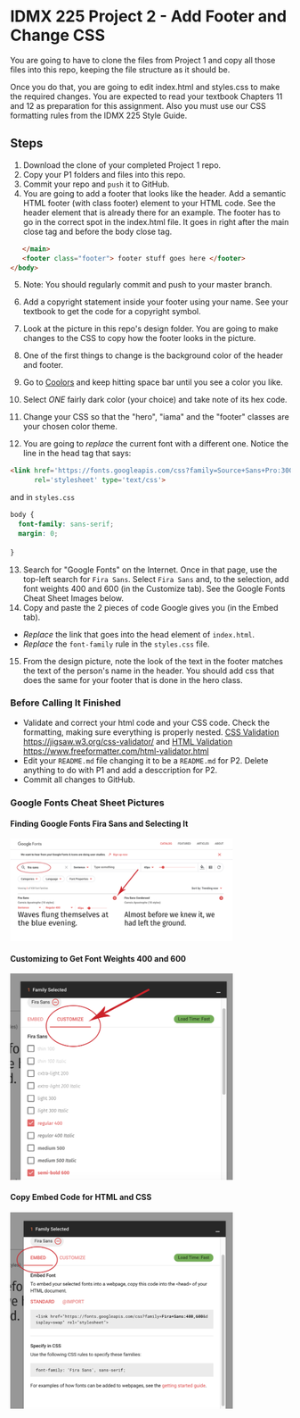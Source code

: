 # IDMX 225 Project 2 - Add Footer and Change CSS

You are going to have to clone the files from Project 1 and copy all those files into this repo, keeping the file structure as it should be. 

Once you do that, you are going to edit index.html and styles.css to make the required changes. You are expected to read your textbook Chapters 11 and 12 as preparation for this assignment. Also you must use our CSS formatting rules from the IDMX 225 Style Guide.

## Steps

1. Download the clone of your completed Project 1 repo.
2. Copy your P1 folders and files into this repo.
3. Commit your repo and `push` it to GitHub.
4. You are going to add a footer that looks like the header. Add a semantic HTML footer (with class footer) element to your HTML code. See the header element that is already there for an example. The footer has to go in the correct spot in the index.html file. It goes in right after the main close tag and before the body close tag.


```html
   </main>
   <footer class="footer"> footer stuff goes here </footer>
</body>
```

5. Note: You should regularly commit and push to your master branch.
6. Add a copyright statement inside your footer using your name. See your textbook to get the code for a copyright symbol.
7. Look at the picture in this repo's design folder. You are going to make changes to the CSS to copy how the footer looks in the picture.

8. One of the first things to change is the background color of the header and footer.
9. Go to [Coolors](https://coolors.co/app) and keep hitting space bar until you see a color you like.
10. Select _ONE_ fairly dark color (your choice) and take note of its hex code. 
11. Change your CSS so that the "hero", "iama" and the "footer" classes are your chosen color theme.
12. You are going to *replace* the current font with a different one. Notice the line in the head tag that says:

```html
<link href='https://fonts.googleapis.com/css?family=Source+Sans+Pro:300,400,600,700' 
      rel='stylesheet' type='text/css'>
```

and in `styles.css`

```css
body {
  font-family: sans-serif;
  margin: 0;

}
```

13. Search for "Google Fonts" on the Internet. Once in that page, use the top-left search for `Fira Sans`. Select `Fira Sans` and, to the selection, add font weights 400 and 600 (in the Customize tab). See the Google Fonts Cheat Sheet Images below.
14. Copy and paste the 2 pieces of code Google gives you (in the Embed tab).
- *Replace* the link that goes into the head element of `index.html`.
- *Replace* the `font-family` rule in the `styles.css` file.
15. From the design picture, note the look of the text in the footer matches the text of the person's name in the header. You should add css that does the same for your footer that is done in the hero class.

### Before Calling It Finished
* Validate and correct your html code and your CSS code. Check the formatting, making sure everything is properly nested. [CSS Validation](https://jigsaw.w3.org/css-validator/) https://jigsaw.w3.org/css-validator/ and [HTML Validation](https://www.freeformatter.com/html-validator.html) https://www.freeformatter.com/html-validator.html
* Edit your `README.md` file changing it to be a `README.md` for P2. Delete anything to do with P1 and add a desccription for P2.
* Commit all changes to GitHub. 

### Google Fonts Cheat Sheet Pictures

#### Finding Google Fonts Fira Sans and Selecting It

<img src="https://github.com/cynthiateeters/about-me-2/blob/master/design/fonts-fira-sans.png" width="400">

#### Customizing to Get Font Weights 400 and 600

<img src="https://github.com/cynthiateeters/about-me-2/blob/master/design/customize.png" width="400">

#### Copy Embed Code for HTML and CSS

<img src="https://github.com/cynthiateeters/about-me-2/blob/master/design/embed.png" width="400">



